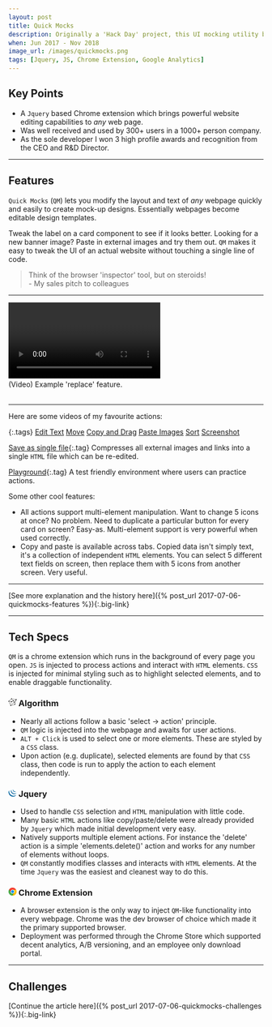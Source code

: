 ```yaml
---
layout: post
title: Quick Mocks
description: Originally a 'Hack Day' project, this UI mocking utility became loved by devs and designers alike at a prior company. I won 3 awards and a significant windfall for developing it.
when: Jun 2017 - Nov 2018
image_url: /images/quickmocks.png
tags: [Jquery, JS, Chrome Extension, Google Analytics]
---
```


## Key Points
- A `Jquery` based Chrome extension which brings powerful website editing capabilities to _any_ web page.
- Was well received and used by 300+ users in a 1000+ person company.
- As the sole developer I won 3 high profile awards and recognition from the CEO and R&D Director.

---

## Features

`Quick Mocks` (`QM`) lets you modify the layout and text of _any_ webpage quickly and easily to create mock-up designs. Essentially webpages become editable design templates.

Tweak the label on a card component to see if it looks better. Looking for a new banner image? Paste in external images and try them out. `QM` makes it easy to tweak the UI of an actual website without touching a single line of code.

<blockquote>
Think of the browser 'inspector' tool, but on steroids!<br>
- My sales pitch to colleagues
</blockquote>

---

<div class="img-with-text">
    <video controls autoplay loop>
    <source src="/images/quickmock_vids/replace.mp4" type="video/mp4">
    </video>
    <br>
    <span>(Video) Example 'replace' feature.</span>
    <br>
    <br>
</div>

---

Here are some videos of my favourite actions:

{:.tags}
[Edit Text](/images/quickmock_vids/edit-text.mp4)
[Move](/images/quickmock_vids/move.mp4)
[Copy and Drag](/images/quickmock_vids/drag-images.mp4)
[Paste Images](/images/quickmock_vids/paste-images.mp4)
[Sort](/images/quickmock_vids/sortable.mp4)
[Screenshot](/images/quickmock_vids/screenshot.mp4)

[Save as single file](/images/quickmock_vids/save.mp4){:.tag}
Compresses all external images and links into a single `HTML` file which can be re-edited.

[Playground](/images/quickmocks_playground.png){:.tag}
A test friendly environment where users can practice actions.

Some other cool features:
- All actions support multi-element manipulation. Want to change 5 icons at once? No problem. Need to duplicate a particular button for every card on screen? Easy-as. Multi-element support is very powerful when used correctly.
- Copy and paste is available across tabs. Copied data isn't simply text, it's a collection of independent `HTML` elements. You can select 5 different text fields on screen, then replace them with 5 icons from another screen. Very useful.

---

[See more explanation and the history here]({% post_url 2017-07-06-quickmocks-features %}){:.big-link}

---

## Tech Specs

`QM` is a chrome extension which runs in the background of every page you open. `JS` is injected to process actions and interact with `HTML` elements. `CSS` is injected for minimal styling such as to highlight selected elements, and to enable draggable functionality.

### ![Algorithm](/icons/algorithm.png) Algorithm
- Nearly all actions follow a basic 'select -> action' principle.
- `QM` logic is injected into the webpage and awaits for user actions.
- `ALT + Click` is used to select one or more elements. These are styled by a `CSS` class.
- Upon action (e.g. duplicate), selected elements are found by that `CSS` class, then code is run to apply the action to each element independently.

### ![Jquery](/icons/jquery.png) Jquery
- Used to handle `CSS` selection and `HTML` manipulation with little code.
- Many basic `HTML` actions like copy/paste/delete were already provided by `Jquery` which made initial development very easy.
- Natively supports multiple element actions. For instance the 'delete' action is a simple 'elements.delete()' action and works for any number of elements without loops.
- `QM` constantly modifies classes and interacts with `HTML` elements. At the time `Jquery` was the easiest and cleanest way to do this.

### ![Chrome](/icons/chrome.png) Chrome Extension
- A browser extension is the only way to inject `QM`-like functionality into every webpage. Chrome was the dev browser of choice which made it the primary supported browser.
- Deployment was performed through the Chrome Store which supported decent analytics, A/B versioning, and an employee only download portal.

---

## Challenges

[Continue the article here]({% post_url 2017-07-06-quickmocks-challenges %}){:.big-link}
